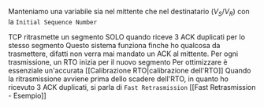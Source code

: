 Manteniamo una variabile sia nel mittente che nel destinatario ($V_S$/$V_R$) con la `Initial Sequence Number`

TCP ritrasmette un segmento SOLO quando riceve 3 ACK duplicati per lo stesso segmento
Questo sistema funziona finche ho qualcosa da trasmettere, difatti non verra mai mandato un ACK al mittente. 
Per ogni trasmissione, un RTO inizia per il nuovo segmento 
Per ottimizzare è essenziale un'accurata [[Calibrazione RTO|calibrazione dell'RTO]]
Quando la ritrasmissione avviene prima dello scadere dell'RTO, in quanto ho ricevuto 3 ACK duplicati, si parla di `Fast Retrasmission`
[[Fast Retrasmission - Esempio]]